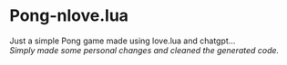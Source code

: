 # Pong-nlove.lua
Just a simple Pong game made using love.lua and chatgpt... <br>
*Simply made some personal changes and cleaned the generated code.*
